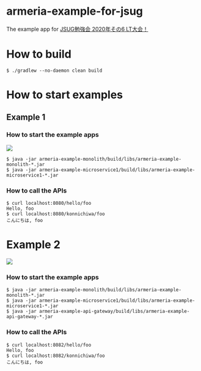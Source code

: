 # armeria-example-for-jsug

The example app for [JSUG勉強会 2020年その6 LT大会！](https://jsug.doorkeeper.jp/events/109767)

# How to build

```
$ ./gradlew --no-daemon clean build
```

# How to start examples

## Example 1

### How to start the example apps

![](https://s3-ap-northeast-1.amazonaws.com/static.matsumana.info/blog/armeria-example-for-jsug_example1.png)

```
$ java -jar armeria-example-monolith/build/libs/armeria-example-monolith-*.jar
$ java -jar armeria-example-microservice1/build/libs/armeria-example-microservice1-*.jar
```

### How to call the APIs

```
$ curl localhost:8080/hello/foo
Hello, foo
$ curl localhost:8080/konnichiwa/foo
こんにちは, foo
```

# Example 2

![](https://s3-ap-northeast-1.amazonaws.com/static.matsumana.info/blog/armeria-example-for-jsug_example2.png)

### How to start the example apps

```
$ java -jar armeria-example-monolith/build/libs/armeria-example-monolith-*.jar
$ java -jar armeria-example-microservice1/build/libs/armeria-example-microservice1-*.jar
$ java -jar armeria-example-api-gateway/build/libs/armeria-example-api-gateway-*.jar
```

### How to call the APIs

```
$ curl localhost:8082/hello/foo
Hello, foo
$ curl localhost:8082/konnichiwa/foo
こんにちは, foo
```
